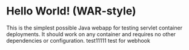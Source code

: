 Hello World! (WAR-style)
===============

This is the simplest possible Java webapp for testing servlet container deployments.  It should work on any container and requires no other dependencies or configuration.
test11111
test for webhook
